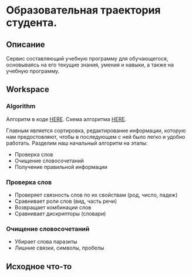 # Образовательная траектория студента.

## Описание

Сервис составляющий учебную программу для обучающегося, основываясь на его текущие знания, умения и навыки, а также на учебную программу.

## Workspace

### Algorithm
Алгоритм в коде [HERE](https://colab.research.google.com/drive/1ofwYn-dvX4w1bc2i5Y2hguSogwbW2E3p?usp=sharing#scrollTo=cMrHGjg6XwTO).
Схема алгоритма [HERE](https://www.figma.com/file/lixSZvEoHvfnDs9aNqSpth/Дискрипторы?node-id=0%3A1).

Главным является сортировка, редактирование информации, которую нам предостовляют, чтобы в последующем с ней было легко
и удобно работать. Разделим наш начальный алгоритм на  этапы:
 
- Проверка слов
- Очищение словосочетаний
- Получение правильной информации

### Проверка слов
- Проверяет связность слов по их свойствам (род, число, падеж)
- Сравнивает роли слов (вид, часть речи)
- Возвращает комбинации слов
- Сравнивает дискрипторы (словари)

### Очищение словосочетаний
- Убирает слова паразиты
- Лишние связки, символы, пробелы

## Исходное что-то
